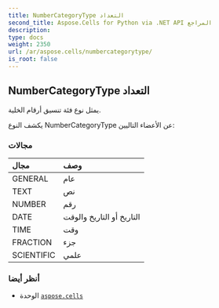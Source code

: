 ```yaml
---
title: NumberCategoryType التعداد
second_title: Aspose.Cells for Python via .NET API المراجع
description:
type: docs
weight: 2350
url: /ar/aspose.cells/numbercategorytype/
is_root: false
---
```

##  NumberCategoryType التعداد
يمثل نوع فئة تنسيق أرقام الخلية.



يكشف النوع NumberCategoryType عن الأعضاء التاليين:

###  مجالات
| مجال| وصف|
| :- | :- |
| GENERAL | عام|
| TEXT | نص|
| NUMBER | رقم|
| DATE | التاريخ أو التاريخ والوقت|
| TIME | وقت|
| FRACTION | جزء|
| SCIENTIFIC | علمي|



###  أنظر أيضا
* الوحدة [`aspose.cells`](..)
